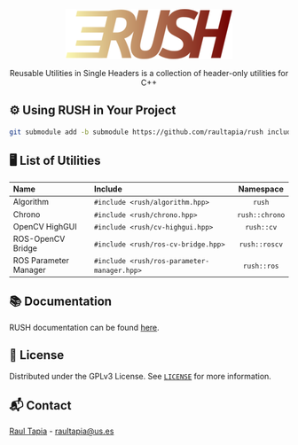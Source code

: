 <!--
\cond INTERNAL
-->
<div align="center" style="margin-bottom: 10px;">
<a href="https://github.com/raultapia/rush">
<img src="https://github.com/raultapia/rush/blob/main/docs/rush.png?raw=true" alt="rush">
</a>
</div>
<p align="center">
Reusable Utilities in Single Headers is a collection of header-only utilities for C++
</p>
<!--
\endcond
-->

## ⚙️ Using RUSH in Your Project
```bash
git submodule add -b submodule https://github.com/raultapia/rush include/rush
```

## 🖥️ List of Utilities
|Name|Include|Namespace|
|:-|:-|:-:|
|Algorithm|`#include <rush/algorithm.hpp>`|`rush`|
|Chrono|`#include <rush/chrono.hpp>`|`rush::chrono`|
|OpenCV HighGUI|`#include <rush/cv-highgui.hpp>`|`rush::cv`|
|ROS-OpenCV Bridge|`#include <rush/ros-cv-bridge.hpp>`|`rush::roscv`|
|ROS Parameter Manager|`#include <rush/ros-parameter-manager.hpp>`|`rush::ros`|

## 📚 Documentation
RUSH documentation can be found [here](https://raultapia.github.io/rush).

## 📝 License

Distributed under the GPLv3 License. See [`LICENSE`](https://github.com/raultapia/rush/tree/main/LICENSE) for more information.

## 📬 Contact

[Raul Tapia](https://raultapia.com) - raultapia@us.es
